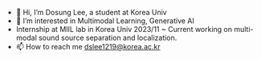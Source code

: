 - 👋 Hi, I’m Dosung Lee, a student at Korea Univ 
- 👀 I’m interested in Multimodal Learning, Generative AI
- Internship at MIIL lab in Korea Univ 2023/11 ~ Current working on multi-modal sound source separation and localization.
- 📫 How to reach me dslee1219@korea.ac.kr
<!---
leeds1219/leeds1219 is a ✨ special ✨ repository because its `README.md` (this file) appears on your GitHub profile.
You can click the Preview link to take a look at your changes.
--->
